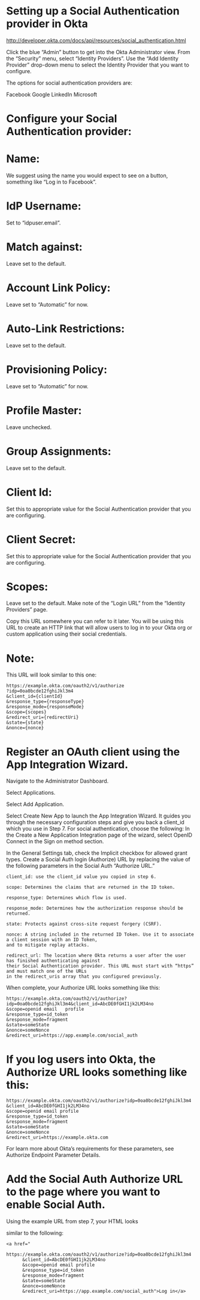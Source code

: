 Setting up a Social Authentication provider in Okta
====================================================
http://developer.okta.com/docs/api/resources/social_authentication.html


Click the blue “Admin” button to get into the Okta Administrator view.
From the “Security” menu, select “Identity Providers”.
Use the “Add Identity Provider” drop-down menu to select the Identity Provider that you want to configure.

The options for social authentication providers are:

Facebook
Google
LinkedIn
Microsoft

Configure your Social Authentication provider:
==============================================

Name:
=====
  We suggest using the name you would expect to see on a button, something like “Log in to Facebook”.

IdP Username:
=============
  Set to “idpuser.email”.

Match against:
==============
Leave set to the default.

Account Link Policy:
====================
Leave set to “Automatic” for now.

Auto-Link Restrictions:
=======================
Leave set to the default.

Provisioning Policy:
====================
Leave set to “Automatic” for now.

Profile Master:
===============
Leave unchecked.

Group Assignments: 
==================
Leave set to the default.

Client Id:
==========
Set this to appropriate value for the Social Authentication provider that you are configuring.

Client Secret:
==============
Set this to appropriate value for the Social Authentication provider that you are configuring.

Scopes:
=======
Leave set to the default.
Make note of the “Login URL” from the “Identity Providers” page.

Copy this URL somewhere you can refer to it later. You will be using this URL to create an HTTP link that will allow users to log in to your Okta org or custom application using their social credentials.

Note: 
=====
This URL will look similar to this one: 

    https://example.okta.com/oauth2/v1/authorize
    ?idp=0oa0bcde12fghiJkl3m4
    &client_id={clientId}
    &response_type={responseType}
    &response_mode={responseMode}
    &scope={scopes}
    &redirect_uri={redirectUri}
    &state={state}
    &nonce={nonce}

Register an OAuth client using the App Integration Wizard.
==========================================================
Navigate to the Administrator Dashboard.

Select Applications.

Select Add Application.

Select Create New App to launch the App Integration Wizard. It guides you through the necessary configuration
steps and give you back a client_id which you use in Step 7. For social authentication, choose the following:
In the Create a New Application Integration page of the wizard, select OpenID Connect in the Sign on method section.

In the General Settings tab, check the Implicit checkbox for allowed grant types.
Create a Social Auth login (Authorize) URL by replacing the value of the following parameters in the Social Auth “Authorize URL.”

    client_id: use the client_id value you copied in step 6.

    scope: Determines the claims that are returned in the ID token.

    response_type: Determines which flow is used.

    response_mode: Determines how the authorization response should be returned.

    state: Protects against cross-site request forgery (CSRF).

    nonce: A string included in the returned ID Token. Use it to associate a client session with an ID Token,
    and to mitigate replay attacks.

    redirect_url: The location where Okta returns a user after the user has finished authenticating against
    their Social Authentication provider. This URL must start with “https” and must match one of the URLs
    in the redirect_uris array that you configured previously.


When complete, your Authorize URL looks something like this:

    https://example.okta.com/oauth2/v1/authorize?idp=0oa0bcde12fghiJkl3m4&client_id=AbcDE0fGHI1jk2LM34no
    &scope=openid email   profile
    &response_type=id_token
    &response_mode=fragment
    &state=someState
    &nonce=someNonce
    &redirect_uri=https://app.example.com/social_auth


If you log users into Okta, the Authorize URL looks something like this:
=========================================================================
    https://example.okta.com/oauth2/v1/authorize?idp=0oa0bcde12fghiJkl3m4
    &client_id=AbcDE0fGHI1jk2LM34no
    &scope=openid email profile
    &response_type=id_token
    &response_mode=fragment
    &state=someState
    &nonce=someNonce
    &redirect_uri=https://example.okta.com


For learn more about Okta’s requirements for these parameters, see Authorize Endpoint Parameter Details.

Add the Social Auth Authorize URL to the page where you want to enable Social Auth.
==================================================================================
Using the example URL from step 7, your HTML looks 

similar to the following:

    <a href="

    https://example.okta.com/oauth2/v1/authorize?idp=0oa0bcde12fghiJkl3m4
          &client_id=AbcDE0fGHI1jk2LM34no
          &scope=openid email profile
          &response_type=id_token
          &response_mode=fragment
          &state=someState
          &nonce=someNonce
          &redirect_uri=https://app.example.com/social_auth">Log in</a>



      
